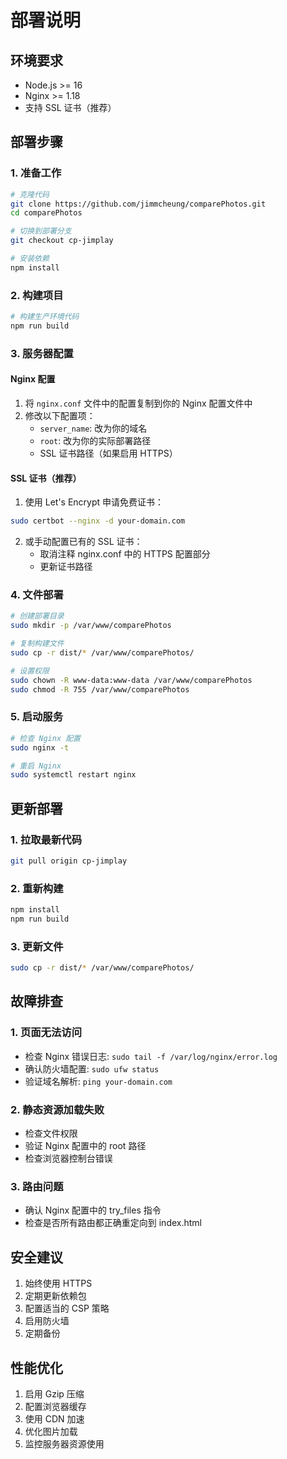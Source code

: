 # 部署说明

## 环境要求
- Node.js >= 16
- Nginx >= 1.18
- 支持 SSL 证书（推荐）

## 部署步骤

### 1. 准备工作
```bash
# 克隆代码
git clone https://github.com/jimmcheung/comparePhotos.git
cd comparePhotos

# 切换到部署分支
git checkout cp-jimplay

# 安装依赖
npm install
```

### 2. 构建项目
```bash
# 构建生产环境代码
npm run build
```

### 3. 服务器配置

#### Nginx 配置
1. 将 `nginx.conf` 文件中的配置复制到你的 Nginx 配置文件中
2. 修改以下配置项：
   - `server_name`: 改为你的域名
   - `root`: 改为你的实际部署路径
   - SSL 证书路径（如果启用 HTTPS）

#### SSL 证书（推荐）
1. 使用 Let's Encrypt 申请免费证书：
```bash
sudo certbot --nginx -d your-domain.com
```
2. 或手动配置已有的 SSL 证书：
   - 取消注释 nginx.conf 中的 HTTPS 配置部分
   - 更新证书路径

### 4. 文件部署
```bash
# 创建部署目录
sudo mkdir -p /var/www/comparePhotos

# 复制构建文件
sudo cp -r dist/* /var/www/comparePhotos/

# 设置权限
sudo chown -R www-data:www-data /var/www/comparePhotos
sudo chmod -R 755 /var/www/comparePhotos
```

### 5. 启动服务
```bash
# 检查 Nginx 配置
sudo nginx -t

# 重启 Nginx
sudo systemctl restart nginx
```

## 更新部署

### 1. 拉取最新代码
```bash
git pull origin cp-jimplay
```

### 2. 重新构建
```bash
npm install
npm run build
```

### 3. 更新文件
```bash
sudo cp -r dist/* /var/www/comparePhotos/
```

## 故障排查

### 1. 页面无法访问
- 检查 Nginx 错误日志: `sudo tail -f /var/log/nginx/error.log`
- 确认防火墙配置: `sudo ufw status`
- 验证域名解析: `ping your-domain.com`

### 2. 静态资源加载失败
- 检查文件权限
- 验证 Nginx 配置中的 root 路径
- 检查浏览器控制台错误

### 3. 路由问题
- 确认 Nginx 配置中的 try_files 指令
- 检查是否所有路由都正确重定向到 index.html

## 安全建议

1. 始终使用 HTTPS
2. 定期更新依赖包
3. 配置适当的 CSP 策略
4. 启用防火墙
5. 定期备份

## 性能优化

1. 启用 Gzip 压缩
2. 配置浏览器缓存
3. 使用 CDN 加速
4. 优化图片加载
5. 监控服务器资源使用 